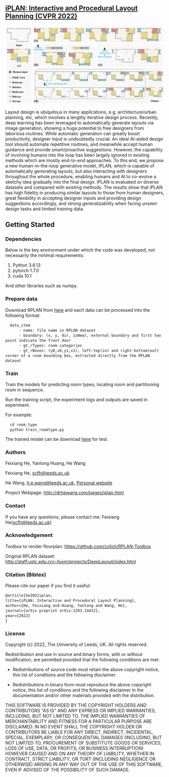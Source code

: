 ## [iPLAN: Interactive and Procedural Layout Planning (CVPR 2022)](https://arxiv.org/pdf/2203.14412.pdf)
![Paper Image](./iPlan.png)

Layout design is ubiquitous in many applications, e.g. architecture/urban planning, etc, which involves a lengthy iterative design process. Recently, deep learning has been leveraged to automatically generate layouts via image generation, showing a huge potential to free designers from laborious routines. While automatic generation can greatly boost productivity, designer input is undoubtedly crucial. An ideal AI-aided design tool should automate repetitive routines, and meanwhile accept human guidance and provide smart/proactive suggestions. However, the capability of involving humans into the loop has been largely ignored in existing methods which are mostly end-to-end approaches. To this end, we propose a new human-in-the-loop generative model, iPLAN, which is capable of automatically generating layouts, but also interacting with designers throughout the whole procedure, enabling humans and AI to co-evolve a sketchy idea gradually into the final design. iPLAN is evaluated on diverse datasets and compared with existing methods. The results show that iPLAN has high fidelity in producing similar layouts to those from human designers, great flexibility in accepting designer inputs and providing design suggestions accordingly, and strong generalizability when facing unseen design tasks and limited training data.

## Getting Started
### Dependencies
Below is the key environment under which the code was developed, not necessarily the minimal requirements:

1. Python 3.6.13
2. pytorch 1.7.0
3. cuda 10.1

And other libraries such as numpy.

### Prepare data
Download RPLAN from [here](http://staff.ustc.edu.cn/~fuxm/projects/DeepLayout/index.html) and each data can be processed into the following format:

```
  data_item
      - name: file name in RPLAN dataset
      - boundary: (x, y, dir, isNew), external boundary and first two point indicate the front door
      - gt_rTypes: room categories
      - gt_rBoxes: (y0,x0,y1,x1), left-top(in) and right-bottom(out) corner of a room bounding box, extracted directly from the RPLAN dataset
  ```

### Train
Train the models for predicting room types, locating room and partitioning room in sequence.

Run the training script, the experiment logs and outputs are saved in experiment.

For example:
```
  cd room_type
  python train_roomtype.py
```
The trained model can be download [here](https://drive.google.com/drive/folders/1TRMKu6zw-pgEpGja2zTCixA2WhhU5KXr?usp=sharing) for test.
### Authors
Feixiang He, Yanlong Huang, He Wang

Feixiang He, scfh@leeds.ac.uk

He Wang, h.e.wang@leeds.ac.uk, [Personal website](https://drhewang.com)

Project Webpage: http://drhewang.com/pages/iplan.html

### Contact
If you have any questions, please contact me: Feixiang He(scfh@leeds.ac.uk)

### Acknowledgement
Toolbox to render floorplan: https://github.com/zzilch/RPLAN-Toolbox

Original RPLAN dataset: http://staff.ustc.edu.cn/~fuxm/projects/DeepLayout/index.html

### Citation (Bibtex)
Please cite our paper if you find it useful:

    @article{he2022iplan,
    title={iPLAN: Interactive and Procedural Layout Planning},
    author={He, Feixiang and Huang, Yanlong and Wang, He},
    journal={arXiv preprint arXiv:2203.14412},
    year={2022}
    }

### License

Copyright (c) 2022, The University of Leeds, UK. All rights reserved.

Redistribution and use in source and binary forms, with or without modification, are permitted provided that the following conditions are met:

* Redistributions of source code must retain the above copyright notice, this list of conditions and the following disclaimer.

* Redistributions in binary form must reproduce the above copyright notice, this list of conditions and the following disclaimer in the documentation and/or other materials provided with the distribution.

THIS SOFTWARE IS PROVIDED BY THE COPYRIGHT HOLDERS AND CONTRIBUTORS "AS IS" AND ANY EXPRESS OR IMPLIED WARRANTIES, INCLUDING, BUT NOT LIMITED TO, THE IMPLIED WARRANTIES OF MERCHANTABILITY AND FITNESS FOR A PARTICULAR PURPOSE ARE DISCLAIMED. IN NO EVENT SHALL THE COPYRIGHT HOLDER OR CONTRIBUTORS BE LIABLE FOR ANY DIRECT, INDIRECT, INCIDENTAL, SPECIAL, EXEMPLARY, OR CONSEQUENTIAL DAMAGES (INCLUDING, BUT NOT LIMITED TO, PROCUREMENT OF SUBSTITUTE GOODS OR SERVICES; LOSS OF USE, DATA, OR PROFITS; OR BUSINESS INTERRUPTION) HOWEVER CAUSED AND ON ANY THEORY OF LIABILITY, WHETHER IN CONTRACT, STRICT LIABILITY, OR TORT (INCLUDING NEGLIGENCE OR OTHERWISE) ARISING IN ANY WAY OUT OF THE USE OF THIS SOFTWARE, EVEN IF ADVISED OF THE POSSIBILITY OF SUCH DAMAGE.
